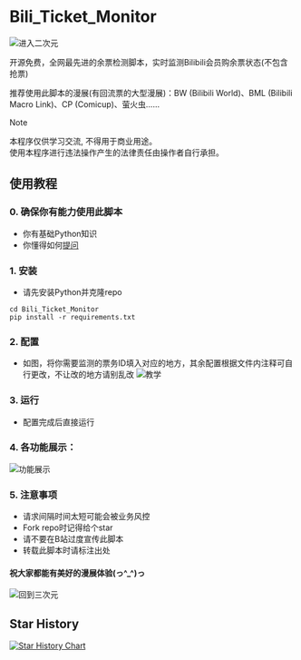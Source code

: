 # Bili_Ticket_Monitor

![进入二次元](https://github.com/user-attachments/assets/7ac8b7c7-3cfd-4438-a7ce-e7ab31dfe19a)

开源免费，全网最先进的余票检测脚本，实时监测Bilibili会员购余票状态(不包含抢票)   
   
推荐使用此脚本的漫展(有回流票的大型漫展)：BW (Bilibili World)、BML (Bilibili Macro Link)、CP (Comicup)、萤火虫......  

> [!NOTE]
> 本程序仅供学习交流, 不得用于商业用途。   
> 使用本程序进行违法操作产生的法律责任由操作者自行承担。

 ## 使用教程

### 0. 确保你有能力使用此脚本
- 你有基础Python知识
- 你懂得如何[提问](https://github.com/ryanhanwu/How-To-Ask-Questions-The-Smart-Way/blob/main/README-zh_CN.md)

### 1. 安装
 - 请先安装Python并克隆repo   
```shell
cd Bili_Ticket_Monitor
pip install -r requirements.txt
```

### 2. 配置
- 如图，将你需要监测的票务ID填入对应的地方，其余配置根据文件内注释可自行更改，不让改的地方请别乱改
![教学](https://github.com/user-attachments/assets/549d4f00-ea87-41bc-ae46-e84e09d85df6)


### 3. 运行
- 配置完成后直接运行

### 4. 各功能展示：   
![功能展示](https://github.com/user-attachments/assets/44115f8b-8ef4-4fe0-b01c-caa65cbb83b4)



### 5. 注意事项
- 请求间隔时间太短可能会被业务风控
- Fork repo时记得给个star
- 请不要在B站过度宣传此脚本
- 转载此脚本时请标注出处
#### 祝大家都能有美好的漫展体验(っ^_^)っ
   
![回到三次元](https://github.com/user-attachments/assets/81ede360-2f8d-48c1-a384-ffddb7c68e22)

## Star History

[![Star History Chart](https://api.star-history.com/svg?repos=TaiMiao/Bili_Ticket_Monitor&type=Date)](https://star-history.com/#TaiMiao/Bili_Ticket_Monitor&Date)
